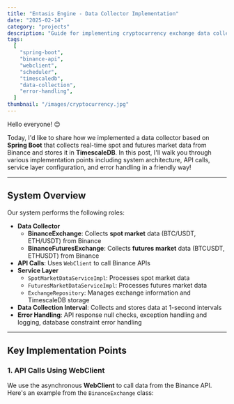 ```yaml
---
title: "Entasis Engine - Data Collector Implementation"
date: "2025-02-14"
category: "projects"
description: "Guide for implementing cryptocurrency exchange data collection and storage system"
tags:
  [
    "spring-boot",
    "binance-api",
    "webclient",
    "scheduler",
    "timescaledb",
    "data-collection",
    "error-handling",
  ]
thumbnail: "/images/cryptocurrency.jpg"
---
```


Hello everyone! 😊

Today, I'd like to share how we implemented a data collector based on **Spring Boot** that collects real-time spot and futures market data from Binance and stores it in **TimescaleDB**. In this post, I'll walk you through various implementation points including system architecture, API calls, service layer configuration, and error handling in a friendly way!

---

## System Overview

Our system performs the following roles:

- **Data Collector**
  - **BinanceExchange**: Collects **spot market** data (BTC/USDT, ETH/USDT) from Binance
  - **BinanceFuturesExchange**: Collects **futures market** data (BTCUSDT, ETHUSDT) from Binance
- **API Calls**: Uses `WebClient` to call Binance APIs
- **Service Layer**
  - `SpotMarketDataServiceImpl`: Processes spot market data
  - `FuturesMarketDataServiceImpl`: Processes futures market data
  - `ExchangeRepository`: Manages exchange information and TimescaleDB storage
- **Data Collection Interval**: Collects and stores data at 1-second intervals
- **Error Handling**: API response null checks, exception handling and logging, database constraint error handling

---

## Key Implementation Points

### 1. API Calls Using WebClient

We use the asynchronous **WebClient** to call data from the Binance API. Here's an example from the `BinanceExchange` class:
